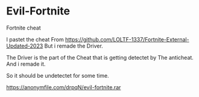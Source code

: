 # Evil-Fortnite
Fortnite cheat

I pastet the cheat From https://github.com/LOLTF-1337/Fortnite-External-Updated-2023
But i remade the Driver.

The Driver is the part of the Cheat that is getting detectet by The anticheat. And i remade it. 

So it should be undetectet for some time.

https://anonymfile.com/drpqN/evil-fortnite.rar
